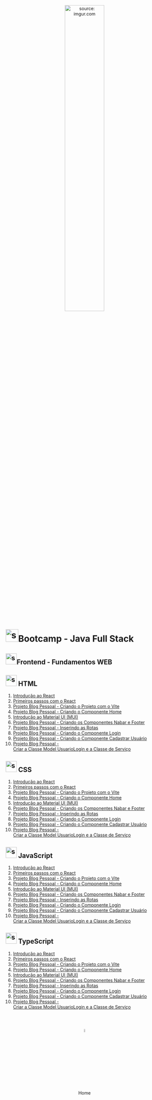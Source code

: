 <div align="center">
    <img src="https://i.imgur.com/6yIkZsH.png" title="source: imgur.com" width="50%"/> 
</div>
<h1><img src="https://i.imgur.com/JSfXyzm.png" title="source: imgur.com" width="40px"/>Bootcamp - Java Full Stack </h1>

<h2><img src="https://i.imgur.com/H9wEgsJ.png" title="source: imgur.com" width="35px"/>Frontend - Fundamentos WEB</h2>

<h2><img src="https://i.imgur.com/WDbGBIA.png" title="source: imgur.com" width="35px"/> HTML</h2>

1. <a href="01.md" >Introdução ao React</a>
2. <a href="02.md" >Primeiros passos com o React</a>
3. <a href="03.md">Projeto Blog Pessoal - Criando o Projeto com o Vite</a>
4. <a href="04.md">Projeto Blog Pessoal - Criando o Componente Home</a>
5. <a href="05.md">Introdução ao Material UI (MUI)</a>
6. <a href="06.md">Projeto Blog Pessoal - Criando os Componentes Nabar e Footer</a>
7. <a href="07.md">Projeto Blog Pessoal - Inserindo as Rotas</a>
8. <a href="08.md">Projeto Blog Pessoal - Criando o Componente Login</a>
9. <a href="09.md">Projeto Blog Pessoal - Criando o Componente Cadastrar Usuário</a>
10. <a href="10.md">Projeto Blog Pessoal - Criar a Classe Model UsuarioLogin e a Classe de Serviço</a>

<h2><img src="https://i.imgur.com/7IdCTXz.png" title="source: imgur.com" width="35px"/> CSS</h2>

1. <a href="01.md" >Introdução ao React</a>
2. <a href="02.md" >Primeiros passos com o React</a>
3. <a href="03.md">Projeto Blog Pessoal - Criando o Projeto com o Vite</a>
4. <a href="04.md">Projeto Blog Pessoal - Criando o Componente Home</a>
5. <a href="05.md">Introdução ao Material UI (MUI)</a>
6. <a href="06.md">Projeto Blog Pessoal - Criando os Componentes Nabar e Footer</a>
7. <a href="07.md">Projeto Blog Pessoal - Inserindo as Rotas</a>
8. <a href="08.md">Projeto Blog Pessoal - Criando o Componente Login</a>
9. <a href="09.md">Projeto Blog Pessoal - Criando o Componente Cadastrar Usuário</a>
10. <a href="10.md">Projeto Blog Pessoal - Criar a Classe Model UsuarioLogin e a Classe de Serviço</a>

<h2><img src="https://i.imgur.com/r9lrbPG.png" title="source: imgur.com" width="35px"/> JavaScript</h2>

1. <a href="01.md" >Introdução ao React</a>
2. <a href="02.md" >Primeiros passos com o React</a>
3. <a href="03.md">Projeto Blog Pessoal - Criando o Projeto com o Vite</a>
4. <a href="04.md">Projeto Blog Pessoal - Criando o Componente Home</a>
5. <a href="05.md">Introdução ao Material UI (MUI)</a>
6. <a href="06.md">Projeto Blog Pessoal - Criando os Componentes Nabar e Footer</a>
7. <a href="07.md">Projeto Blog Pessoal - Inserindo as Rotas</a>
8. <a href="08.md">Projeto Blog Pessoal - Criando o Componente Login</a>
9. <a href="09.md">Projeto Blog Pessoal - Criando o Componente Cadastrar Usuário</a>
10. <a href="10.md">Projeto Blog Pessoal - Criar a Classe Model UsuarioLogin e a Classe de Serviço</a>

<h2><img src="https://i.imgur.com/izFuHID.png" title="source: imgur.com" width="35px"/> TypeScript</h2>

1. <a href="01.md" >Introdução ao React</a>
2. <a href="02.md" >Primeiros passos com o React</a>
3. <a href="03.md">Projeto Blog Pessoal - Criando o Projeto com o Vite</a>
4. <a href="04.md">Projeto Blog Pessoal - Criando o Componente Home</a>
5. <a href="05.md">Introdução ao Material UI (MUI)</a>
6. <a href="06.md">Projeto Blog Pessoal - Criando os Componentes Nabar e Footer</a>
7. <a href="07.md">Projeto Blog Pessoal - Inserindo as Rotas</a>
8. <a href="08.md">Projeto Blog Pessoal - Criando o Componente Login</a>
9. <a href="09.md">Projeto Blog Pessoal - Criando o Componente Cadastrar Usuário</a>
10. <a href="10.md">Projeto Blog Pessoal - Criar a Classe Model UsuarioLogin e a Classe de Serviço</a>

<br /><br />
	

<div align="center"><a href="../README.md"><img src="https://i.imgur.com/kfHCxif.png" title="source: imgur.com" width="5%"/></a></div>
<div align="center">Home</div>
